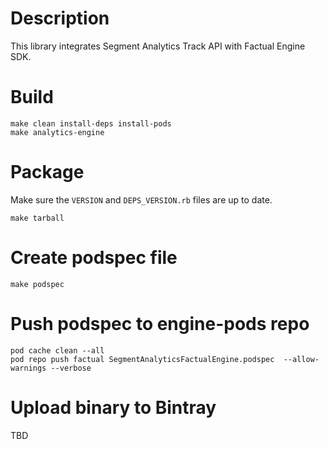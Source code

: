 # Description

This library integrates Segment Analytics Track API with Factual Engine SDK.

# Build

```
make clean install-deps install-pods
make analytics-engine
```

# Package

Make sure the `VERSION` and `DEPS_VERSION.rb` files are up to date.

```
make tarball
```

# Create podspec file

```
make podspec
```

# Push podspec to engine-pods repo

```
pod cache clean --all
pod repo push factual SegmentAnalyticsFactualEngine.podspec  --allow-warnings --verbose
```

# Upload binary to Bintray

TBD
